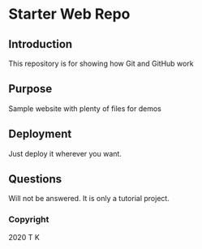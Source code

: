 # Starter Web Repo

## Introduction

This repository is for showing how Git and GitHub work

## Purpose

Sample website with plenty of files for demos

## Deployment

Just deploy it wherever you want.

## Questions

Will not be answered. It is only a tutorial project.

### Copyright

2020 T K